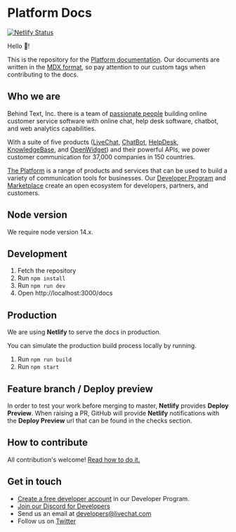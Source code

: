 # Platform Docs

[![Netlify Status](https://api.netlify.com/api/v1/badges/64c9d8bf-8fe6-4481-91d9-4258c3b9ae91/deploy-status)](https://app.netlify.com/sites/livechat-public-docs/deploys)

Hello 👋!

This is the repository for the [Platform documentation](https://platform.text.com/docs/).
Our documents are written in the [MDX format](https://mdxjs.com/), so pay attention to our custom tags when contributing to the docs.

## Who we are

Behind Text, Inc. there is a team of [passionate people](https://www.text.com/team/) building online customer service software with online chat, help desk software, chatbot, and web analytics capabilities.

With a suite of five products ([LiveChat](https://www.livechat.com/), [ChatBot](https://www.chatbot.com/), [HelpDesk](https://www.helpdesk.com/), [KnowledgeBase](https://www.knowledgebase.ai/), and [OpenWidget](https://openwidget.com/)) and their powerful APIs, we power customer communication for 37,000 companies in 150 countries.

[The Platform](https://platform.text.com/) is a range of products and services that can be used to build a variety of communication tools for businesses. Our [Developer Program](https://platform.text.com/developer-program/) and [Marketplace](https://www.text.com/marketplace/) create an open ecosystem for developers, partners, and customers.

## Node version

We require node version 14.x.

## Development

1. Fetch the repository
2. Run `npm install`
3. Run `npm run dev`
4. Open http://localhost:3000/docs

## Production

We are using **Netlify** to serve the docs in production.

<!-- **Important:** `master` branch is automatically deployed to production. -->

You can simulate the production build process locally by running.

1. Run `npm run build`
2. Run `npm start`

## Feature branch / Deploy preview

In order to test your work before merging to master, **Netlify** provides **Deploy Preview**. When raising a PR, GitHub will provide **Netlify** notifications with the **Deploy Preview** url that can be found in the checks section.

## How to contribute

All contribution's welcome! [Read how to do it.](./CONTRIBUTING.md)

## Get in touch

- [Create a free developer account](https://platform.text.com/console/) in our Developer Program.
- [Join our Discord for Developers](https://discord.gg/rFbJkYQFwp)
- Send us an email at developers@livechat.com
- Follow us on [Twitter](https://twitter.com/LiveChatDev)
